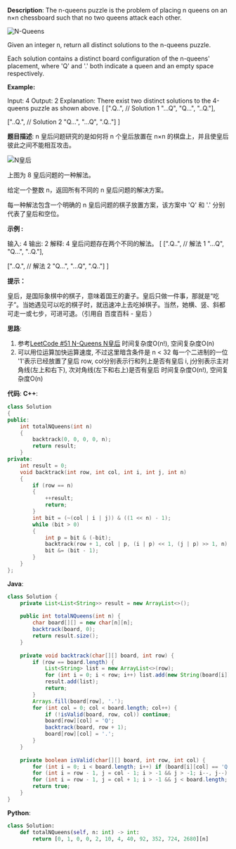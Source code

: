 __Description__:
The n-queens puzzle is the problem of placing n queens on an n×n chessboard such that no two queens attack each other.

![N-Queens](https://upload-images.jianshu.io/upload_images/16639143-217a2ebb9e01005d.png?imageMogr2/auto-orient/strip%7CimageView2/2/w/1240)

Given an integer n, return all distinct solutions to the n-queens puzzle.

Each solution contains a distinct board configuration of the n-queens' placement, where 'Q' and '.' both indicate a queen and an empty space respectively.

__Example:__

Input: 4
Output: 2
Explanation: There exist two distinct solutions to the 4-queens puzzle as shown above.
[
 [".Q..",  // Solution 1
  "...Q",
  "Q...",
  "..Q."],

 ["..Q.",  // Solution 2
  "Q...",
  "...Q",
  ".Q.."]
]

__题目描述__:
n 皇后问题研究的是如何将 n 个皇后放置在 n×n 的棋盘上，并且使皇后彼此之间不能相互攻击。

![N皇后](https://upload-images.jianshu.io/upload_images/16639143-e8d82eafb426fa65.png?imageMogr2/auto-orient/strip%7CimageView2/2/w/1240)

上图为 8 皇后问题的一种解法。

给定一个整数 n，返回所有不同的 n 皇后问题的解决方案。

每一种解法包含一个明确的 n 皇后问题的棋子放置方案，该方案中 'Q' 和 '.' 分别代表了皇后和空位。

__示例 :__

输入: 4
输出: 2
解释: 4 皇后问题存在两个不同的解法。
[
 [".Q..",  // 解法 1
  "...Q",
  "Q...",
  "..Q."],

 ["..Q.",  // 解法 2
  "Q...",
  "...Q",
  ".Q.."]
]

__提示：__

皇后，是国际象棋中的棋子，意味着国王的妻子。皇后只做一件事，那就是“吃子”。当她遇见可以吃的棋子时，就迅速冲上去吃掉棋子。当然，她横、竖、斜都可走一或七步，可进可退。（引用自 百度百科 - 皇后 ）

__思路__:
1. 参考[LeetCode #51 N-Queens N皇后](https://www.jianshu.com/p/1fab602b7523)
时间复杂度O(n!), 空间复杂度O(n)
2. 可以用位运算加快运算速度, 不过这里暗含条件是 n < 32
每一个二进制的一位 '1'表示已经放置了皇后
row, col分别表示行和列上是否有皇后
i, j分别表示主对角线(左上和右下), 次对角线(左下和右上)是否有皇后
时间复杂度O(n!), 空间复杂度O(n)

__代码__:
__C++__:
```C++
class Solution 
{
public:
    int totalNQueens(int n) 
    {
        backtrack(0, 0, 0, 0, n);
        return result;
    }
private:
    int result = 0;
    void backtrack(int row, int col, int i, int j, int n)
    {
        if (row == n)
        {
            ++result;
            return;
        }
        int bit = (~(col | i | j)) & ((1 << n) - 1);
        while (bit > 0)
        {
            int p = bit & (-bit);
            backtrack(row + 1, col | p, (i | p) << 1, (j | p) >> 1, n);
            bit &= (bit - 1);
        }
    }
};
```

__Java__:
```Java
class Solution {
    private List<List<String>> result = new ArrayList<>();
    
    public int totalNQueens(int n) {
        char board[][] = new char[n][n];
        backtrack(board, 0);
        return result.size();
    }
    
    private void backtrack(char[][] board, int row) {
        if (row == board.length) {
            List<String> list = new ArrayList<>(row);
            for (int i = 0; i < row; i++) list.add(new String(board[i]));
            result.add(list);
            return;
        }
        Arrays.fill(board[row], '.');
        for (int col = 0; col < board.length; col++) {
            if (!isValid(board, row, col)) continue;
            board[row][col] = 'Q';
            backtrack(board, row + 1);
            board[row][col] = '.';
        }
    }
    
    private boolean isValid(char[][] board, int row, int col) {
        for (int i = 0; i < board.length; i++) if (board[i][col] == 'Q') return false;
        for (int i = row - 1, j = col - 1; i > -1 && j > -1; i--, j--) if (board[i][j] == 'Q') return false;
        for (int i = row - 1, j = col + 1; i > -1 && j < board.length; i--, j++) if (board[i][j] == 'Q') return false;
        return true;
    }
}
```

__Python__:
```Python
class Solution:
    def totalNQueens(self, n: int) -> int:
        return [0, 1, 0, 0, 2, 10, 4, 40, 92, 352, 724, 2680][n]
```